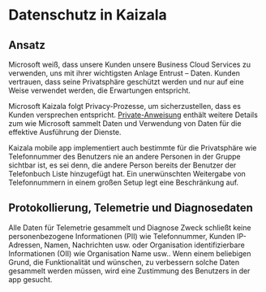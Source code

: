 # <a name="privacy-in-kaizala"></a>Datenschutz in Kaizala
## <a name="approach"></a>Ansatz 

Microsoft weiß, dass unsere Kunden unsere Business Cloud Services zu verwenden, uns mit ihrer wichtigsten Anlage Entrust – Daten. Kunden vertrauen, dass seine Privatsphäre geschützt werden und nur auf eine Weise verwendet werden, die Erwartungen entspricht. 

Microsoft Kaizala folgt Privacy-Prozesse, um sicherzustellen, dass es Kunden versprechen entspricht. [Private-Anweisung](https://privacy.microsoft.com/en-us/privacystatement) enthält weitere Details zum wie Microsoft sammelt Daten und Verwendung von Daten für die effektive Ausführung der Dienste. 

Kaizala mobile app implementiert auch bestimmte für die Privatsphäre wie Telefonnummer des Benutzers nie an andere Personen in der Gruppe sichtbar ist, es sei denn, die andere Person bereits der Benutzer der Telefonbuch Liste hinzugefügt hat. Ein unerwünschten Weitergabe von Telefonnummern in einem großen Setup legt eine Beschränkung auf. 

## <a name="logging-telemetry-and-diagnostic-data"></a>Protokollierung, Telemetrie und Diagnosedaten

Alle Daten für Telemetrie gesammelt und Diagnose Zweck schließt keine personenbezogene Informationen (PII) wie Telefonnummer, Kunden IP-Adressen, Namen, Nachrichten usw. oder Organisation identifizierbare Informationen (OII) wie Organisation Name usw.. Wenn einem beliebigen Grund, die Funktionalität und wünschen, zu verbessern solche Daten gesammelt werden müssen, wird eine Zustimmung des Benutzers in der app gesucht. 
 
